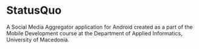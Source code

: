 # StatusQuo
A Social Media Aggregator application for Android created as a part of the Mobile Development course at the Department of Applied Informatics, University of Macedonia.
